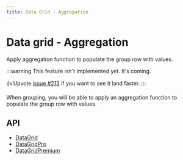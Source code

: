 ```yaml
---
title: Data Grid - Aggregation
---
```


# Data grid - Aggregation [<span class="plan-premium"></span>](https://mui.com/store/items/mui-x-premium/)

<p class="description">Apply aggregation function to populate the group row with values.</p>

:::warning
This feature isn't implemented yet. It's coming.

👍 Upvote [issue #213](https://github.com/mui/mui-x/issues/213) if you want to see it land faster.
:::

When grouping, you will be able to apply an aggregation function to populate the group row with values.

## API

- [DataGrid](/x/api/data-grid/data-grid/)
- [DataGridPro](/x/api/data-grid/data-grid-pro/)
- [DataGridPremium](/x/api/data-grid/data-grid-premium/)

